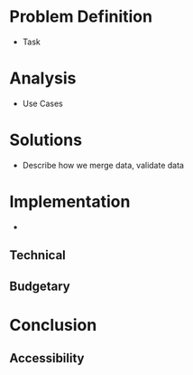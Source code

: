 # Problem Definition
- Task
# Analysis
- Use Cases
# Solutions
- Describe how we merge data, validate data
# Implementation
- 
## Technical
## Budgetary
  
# Conclusion


## Accessibility

<!-- Creating Web interface to interact with system through any device that go with latest secure features -->

<!-- Using one Web interface might lower efficiently lower costs  -->

